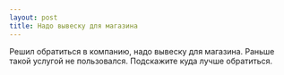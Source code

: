 ```yaml
---
layout: post 
title: Надо вывеску для магазина 
--- 
```

Решил обратиться в компанию, надо вывеску для магазина. Раньше такой услугой не пользовался. Подскажите куда лучше обратиться.
